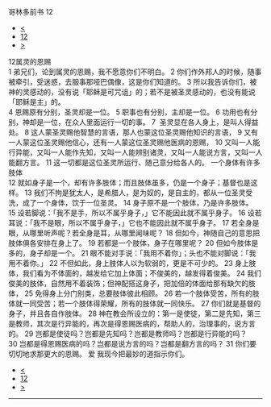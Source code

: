 ﻿





 哥林多前书 12




* [<](bible/1CO11.md)
* [12](bible/1CO.md)
* [>](bible/1CO13.md)



 
12属灵的恩赐  
1 弟兄们，论到属灵的恩赐，我不愿意你们不明白。 
2 你们作外邦人的时候，随事被牵引，受迷惑，去服事那哑巴偶像，这是你们知道的。 
3 所以我告诉你们，被神的灵感动的，没有说「耶稣是可咒诅」的；若不是被圣灵感动的，也没有能说「耶稣是主」的。  
4 恩赐原有分别，圣灵却是一位。 
5 职事也有分别，主却是一位。 
6 功用也有分别，神却是一位，在众人里面运行一切的事。 
7  圣灵显在各人身上，是叫人得益处。 
8 这人蒙圣灵赐他智慧的言语，那人也蒙这位圣灵赐他知识的言语， 
9 又有一人蒙这位圣灵赐他信心，还有一人蒙这位圣灵赐他医病的恩赐， 
10 又叫一人能行异能，又叫一人能作先知，又叫一人能辨别诸灵，又叫一人能说方言，又叫一人能翻方言。 
11 这一切都是这位圣灵所运行、随己意分给各人的。 一个身体有许多肢体  
12 就如身子是一个，却有许多肢体；而且肢体虽多，仍是一个身子；基督也是这样。 
13 我们不拘是犹太人，是希腊人，是为奴的，是自主的，都从一位圣灵受洗，成了一个身体，饮于一位圣灵。 
14 身子原不是一个肢体，乃是许多肢体。 
15 设若脚说：「我不是手，所以不属乎身子，」它不能因此就不属乎身子。 
16 设若耳说：「我不是眼，所以不属乎身子，」它也不能因此就不属乎身子。 
17 若全身是眼，从哪里听声呢？若全身是耳，从哪里闻味呢？ 
18 但如今，神随自己的意思把肢体俱各安排在身上了。 
19 若都是一个肢体，身子在哪里呢？ 
20 但如今肢体是多的，身子却是一个。 
21 眼不能对手说：「我用不着你」；头也不能对脚说：「我用不着你。」 
22 不但如此，身上肢体人以为软弱的，更是不可少的。 
23 身上肢体，我们看为不体面的，越发给它加上体面；不俊美的，越发得着俊美。 
24 我们俊美的肢体，自然用不着装饰；但神配搭这身子，把加倍的体面给那有缺欠的肢体， 
25 免得身上分门别类，总要肢体彼此相顾。 
26 若一个肢体受苦，所有的肢体就一同受苦；若一个肢体得荣耀，所有的肢体就一同快乐。 
27 你们就是基督的身子，并且各自作肢体。 
28 神在教会所设立的：第一是使徒，第二是先知，第三是教师，其次是行异能的，再次是得恩赐医病的，帮助人的，治理事的，说方言的。 
29 岂都是使徒吗？岂都是先知吗？岂都是教师吗？岂都是行异能的吗？ 
30 岂都是得恩赐医病的吗？岂都是说方言的吗？岂都是翻方言的吗？ 
31 你们要切切地求那更大的恩赐。 爱 我现今把最妙的道指示你们。 
* [<](bible/1CO11.md)
* [12](bible/1CO.md)
* [>](bible/1CO13.md)





---









